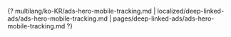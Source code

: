 {? multilang/ko-KR/ads-hero-mobile-tracking.md | localized/deep-linked-ads/ads-hero-mobile-tracking.md | pages/deep-linked-ads/ads-hero-mobile-tracking.md ?}
